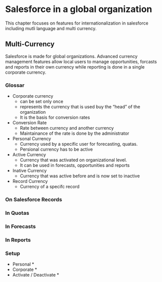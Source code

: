 # Salesforce in a global organization

This chapter focuses on features for internationalization in salesforce including mutli language and multi currency.


## Multi-Currency

Salesforce is made for global organizations. Advanced currency management features allow local users to manage opportunities, forcasts and reports in their own currency while reporting is done in a single corporate currency.


### Glossar

* Corporate currency
	* can be set only once
	* represents the currency that is used buy the “head” of the organization
	* It is the basis for conversion rates
* Conversion Rate
	* Rate between currency and another currency
	* Maintainance of the rate is done by the administrator
* Personal Currency
	* Currency used by a specific user for forecasting, quatas.
	* Persional currency has to be active
* Active Currency
	* Currency that was activated on organizational level.
	* It can be used in forecasts, opportunities and reports
* Inative Currency
	* Currency that was active before and is now set to inactive
* Record Currency
	* Currency of a specifc record


### On Salesforce Records

### In Quotas

### In Forecasts

### In Reports

### Setup

* Personal
	* 
* Corporate
	* 
* Activate / Deactivate
	* 